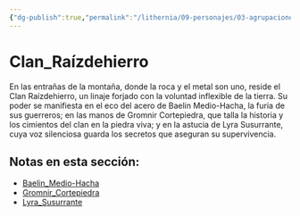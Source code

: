 ```yaml
---
{"dg-publish":true,"permalink":"/lithernia/09-personajes/03-agrupaciones/clan-raizdehierro/home/"}
---
```


# Clan_Raízdehierro

En las entrañas de la montaña, donde la roca y el metal son uno, reside el Clan Raízdehierro, un linaje forjado con la voluntad inflexible de la tierra. Su poder se manifiesta en el eco del acero de Baelin Medio-Hacha, la furia de sus guerreros; en las manos de Gromnir Cortepiedra, que talla la historia y los cimientos del clan en la piedra viva; y en la astucia de Lyra Susurrante, cuya voz silenciosa guarda los secretos que aseguran su supervivencia.

## Notas en esta sección:
- [Baelin_Medio-Hacha](./Baelin_Medio-Hacha.md)
- [Gromnir_Cortepiedra](./Gromnir_Cortepiedra.md)
- [Lyra_Susurrante](./Lyra_Susurrante.md)

